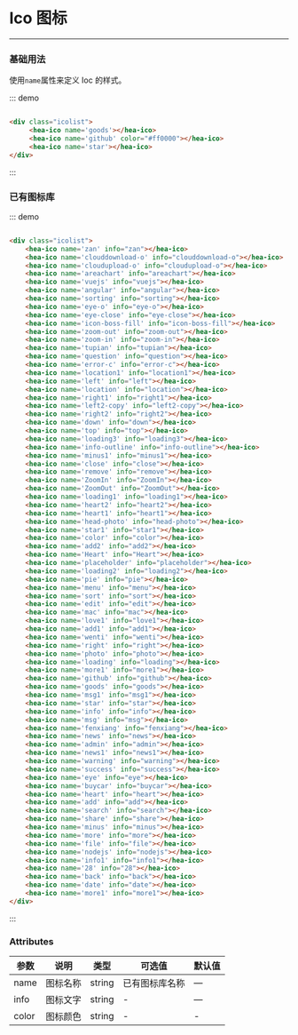 # Ico 图标
----
### 基础用法
使用```name```属性来定义 Ioc 的样式。

<div class="demo-block">
	<div class="icolist">
	    <hea-ico name='goods'></hea-ico>
	    <hea-ico name='github' color="#ff0000"></hea-ico>
	    <hea-ico name='star'></hea-ico>
	</div>
</div>

::: demo
```html

<div class="icolist">
	 <hea-ico name='goods'></hea-ico>
	 <hea-ico name='github' color="#ff0000"></hea-ico>
	 <hea-ico name='star'></hea-ico>
</div>

```
:::



### 已有图标库


<div class="demo-block">
	<div class="icolist">
	    <hea-ico name='zan' info="zan"></hea-ico>
	    <hea-ico name='clouddownload-o' info="clouddownload-o"></hea-ico>
	    <hea-ico name='cloudupload-o' info="cloudupload-o"></hea-ico>
	    <hea-ico name='areachart' info="areachart"></hea-ico>
	    <hea-ico name='vuejs' info="vuejs"></hea-ico>
	    <hea-ico name='angular' info="angular"></hea-ico>
	    <hea-ico name='sorting' info="sorting"></hea-ico>
	    <hea-ico name='eye-o' info="eye-o"></hea-ico>
	    <hea-ico name='eye-close' info="eye-close"></hea-ico>
	    <hea-ico name='icon-boss-fill' info="icon-boss-fill"></hea-ico>
	    <hea-ico name='zoom-out' info="zoom-out"></hea-ico>
	    <hea-ico name='zoom-in' info="zoom-in"></hea-ico>
	    <hea-ico name='tupian' info="tupian"></hea-ico>
	    <hea-ico name='question' info="question"></hea-ico>
	    <hea-ico name='error-c' info="error-c"></hea-ico>
	    <hea-ico name='location1' info="location1"></hea-ico>
	    <hea-ico name='left' info="left"></hea-ico>
	    <hea-ico name='location' info="location"></hea-ico>
	    <hea-ico name='right1' info="right1"></hea-ico>
	    <hea-ico name='left2-copy' info="left2-copy"></hea-ico>
	    <hea-ico name='right2' info="right2"></hea-ico>
	    <hea-ico name='down' info="down"></hea-ico>
	    <hea-ico name='top' info="top"></hea-ico>
	    <hea-ico name='loading3' info="loading3"></hea-ico>
	    <hea-ico name='info-outline' info="info-outline"></hea-ico>
	    <hea-ico name='minus1' info="minus1"></hea-ico>
	    <hea-ico name='close' info="close"></hea-ico>
	    <hea-ico name='remove' info="remove"></hea-ico>
	    <hea-ico name='ZoomIn' info="ZoomIn"></hea-ico>
	    <hea-ico name='ZoomOut' info="ZoomOut"></hea-ico>
	    <hea-ico name='loading1' info="loading1"></hea-ico>
	    <hea-ico name='heart2' info="heart2"></hea-ico>
	    <hea-ico name='heart1' info="heart1"></hea-ico>
	    <hea-ico name='head-photo' info="head-photo"></hea-ico>
	    <hea-ico name='star1' info="star1"></hea-ico>
	    <hea-ico name='color' info="color"></hea-ico>
	    <hea-ico name='add2' info="add2"></hea-ico>
	    <hea-ico name='Heart' info="Heart"></hea-ico>
	    <hea-ico name='placeholder' info="placeholder"></hea-ico>
	    <hea-ico name='loading2' info="loading2"></hea-ico>
	    <hea-ico name='pie' info="pie"></hea-ico>
	    <hea-ico name='menu' info="menu"></hea-ico>
	    <hea-ico name='sort' info="sort"></hea-ico>
	    <hea-ico name='edit' info="edit"></hea-ico>
	    <hea-ico name='mac' info="mac"></hea-ico>
	    <hea-ico name='love1' info="love1"></hea-ico>
	    <hea-ico name='add1' info="add1"></hea-ico>
	    <hea-ico name='wenti' info="wenti"></hea-ico>
	    <hea-ico name='right' info="right"></hea-ico>
	    <hea-ico name='photo' info="photo"></hea-ico>
	    <hea-ico name='loading' info="loading"></hea-ico>
	    <hea-ico name='more1' info="more1"></hea-ico>
	    <hea-ico name='github' info="github"></hea-ico>
	    <hea-ico name='goods' info="goods"></hea-ico>
	    <hea-ico name='msg1' info="msg1"></hea-ico>
	    <hea-ico name='star' info="star"></hea-ico>
	    <hea-ico name='info' info="info"></hea-ico>
	    <hea-ico name='msg' info="msg"></hea-ico>
	    <hea-ico name='news' info="news"></hea-ico>
	    <hea-ico name='admin' info="admin"></hea-ico>
	    <hea-ico name='news1' info="news1"></hea-ico>
	    <hea-ico name='warning' info="warning"></hea-ico>
	    <hea-ico name='success' info="success"></hea-ico>
	    <hea-ico name='eye' info="eye"></hea-ico>
	    <hea-ico name='buycar' info="buycar"></hea-ico>
	    <hea-ico name='heart' info="heart"></hea-ico>
	    <hea-ico name='add' info="add"></hea-ico>
	    <hea-ico name='search' info="search"></hea-ico>
	    <hea-ico name='share' info="share"></hea-ico>
	    <hea-ico name='minus' info="minus"></hea-ico>
	    <hea-ico name='more' info="more"></hea-ico>
	    <hea-ico name='file' info="file"></hea-ico>
	    <hea-ico name='nodejs' info="nodejs"></hea-ico>
	    <hea-ico name='info1' info="info1"></hea-ico>
	    <hea-ico name='28' info="28"></hea-ico>
	    <hea-ico name='back' info="back"></hea-ico>
	    <hea-ico name='date' info="date"></hea-ico>
	    <hea-ico name='more1' info="more1"></hea-ico>
	</div>
</div>

::: demo
```html

<div class="icolist">
    <hea-ico name='zan' info="zan"></hea-ico>
    <hea-ico name='clouddownload-o' info="clouddownload-o"></hea-ico>
    <hea-ico name='cloudupload-o' info="cloudupload-o"></hea-ico>
    <hea-ico name='areachart' info="areachart"></hea-ico>
    <hea-ico name='vuejs' info="vuejs"></hea-ico>
    <hea-ico name='angular' info="angular"></hea-ico>
    <hea-ico name='sorting' info="sorting"></hea-ico>
    <hea-ico name='eye-o' info="eye-o"></hea-ico>
    <hea-ico name='eye-close' info="eye-close"></hea-ico>
    <hea-ico name='icon-boss-fill' info="icon-boss-fill"></hea-ico>
    <hea-ico name='zoom-out' info="zoom-out"></hea-ico>
    <hea-ico name='zoom-in' info="zoom-in"></hea-ico>
    <hea-ico name='tupian' info="tupian"></hea-ico>
    <hea-ico name='question' info="question"></hea-ico>
    <hea-ico name='error-c' info="error-c"></hea-ico>
    <hea-ico name='location1' info="location1"></hea-ico>
    <hea-ico name='left' info="left"></hea-ico>
    <hea-ico name='location' info="location"></hea-ico>
    <hea-ico name='right1' info="right1"></hea-ico>
    <hea-ico name='left2-copy' info="left2-copy"></hea-ico>
    <hea-ico name='right2' info="right2"></hea-ico>
    <hea-ico name='down' info="down"></hea-ico>
    <hea-ico name='top' info="top"></hea-ico>
    <hea-ico name='loading3' info="loading3"></hea-ico>
    <hea-ico name='info-outline' info="info-outline"></hea-ico>
    <hea-ico name='minus1' info="minus1"></hea-ico>
    <hea-ico name='close' info="close"></hea-ico>
    <hea-ico name='remove' info="remove"></hea-ico>
    <hea-ico name='ZoomIn' info="ZoomIn"></hea-ico>
    <hea-ico name='ZoomOut' info="ZoomOut"></hea-ico>
    <hea-ico name='loading1' info="loading1"></hea-ico>
    <hea-ico name='heart2' info="heart2"></hea-ico>
    <hea-ico name='heart1' info="heart1"></hea-ico>
    <hea-ico name='head-photo' info="head-photo"></hea-ico>
    <hea-ico name='star1' info="star1"></hea-ico>
    <hea-ico name='color' info="color"></hea-ico>
    <hea-ico name='add2' info="add2"></hea-ico>
    <hea-ico name='Heart' info="Heart"></hea-ico>
    <hea-ico name='placeholder' info="placeholder"></hea-ico>
    <hea-ico name='loading2' info="loading2"></hea-ico>
    <hea-ico name='pie' info="pie"></hea-ico>
    <hea-ico name='menu' info="menu"></hea-ico>
    <hea-ico name='sort' info="sort"></hea-ico>
    <hea-ico name='edit' info="edit"></hea-ico>
    <hea-ico name='mac' info="mac"></hea-ico>
    <hea-ico name='love1' info="love1"></hea-ico>
    <hea-ico name='add1' info="add1"></hea-ico>
    <hea-ico name='wenti' info="wenti"></hea-ico>
    <hea-ico name='right' info="right"></hea-ico>
    <hea-ico name='photo' info="photo"></hea-ico>
    <hea-ico name='loading' info="loading"></hea-ico>
    <hea-ico name='more1' info="more1"></hea-ico>
    <hea-ico name='github' info="github"></hea-ico>
    <hea-ico name='goods' info="goods"></hea-ico>
    <hea-ico name='msg1' info="msg1"></hea-ico>
    <hea-ico name='star' info="star"></hea-ico>
    <hea-ico name='info' info="info"></hea-ico>
    <hea-ico name='msg' info="msg"></hea-ico>
    <hea-ico name='fenxiang' info="fenxiang"></hea-ico>
    <hea-ico name='news' info="news"></hea-ico>
    <hea-ico name='admin' info="admin"></hea-ico>
    <hea-ico name='news1' info="news1"></hea-ico>
    <hea-ico name='warning' info="warning"></hea-ico>
    <hea-ico name='success' info="success"></hea-ico>
    <hea-ico name='eye' info="eye"></hea-ico>
    <hea-ico name='buycar' info="buycar"></hea-ico>
    <hea-ico name='heart' info="heart"></hea-ico>
    <hea-ico name='add' info="add"></hea-ico>
    <hea-ico name='search' info="search"></hea-ico>
    <hea-ico name='share' info="share"></hea-ico>
    <hea-ico name='minus' info="minus"></hea-ico>
    <hea-ico name='more' info="more"></hea-ico>
    <hea-ico name='file' info="file"></hea-ico>
    <hea-ico name='nodejs' info="nodejs"></hea-ico>
    <hea-ico name='info1' info="info1"></hea-ico>
    <hea-ico name='28' info="28"></hea-ico>
    <hea-ico name='back' info="back"></hea-ico>
    <hea-ico name='date' info="date"></hea-ico>
    <hea-ico name='more1' info="more1"></hea-ico>
</div>

```
:::


### Attributes
| 参数      | 说明    | 类型      | 可选值       | 默认值   |
|----------|-------- |---------- |-------------  |-------- |
| name     | 图标名称   | string  | 已有图标库名称 |    —     |
| info     | 图标文字   | string    | -  |     —    |
| color    | 图标颜色   | string    | - |  -   |

